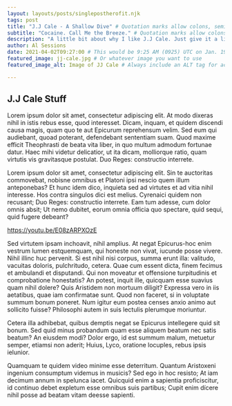 ```yaml
---
layout: layouts/posts/singlepostherofit.njk
tags: post
title: "J.J Cale - A Shallow Dive" # Quotation marks allow colons, semicolons, etc.
subtitle: "Cocaine. Call Me the Breeze." # Quotation marks allow colons, semicolons, etc.
description: "A little bit about why I like J.J Cale. Just give it a listen." # Quotation marks allow colons, semicolons, etc.
author: Al Sessions
date: 2021-04-02T09:27:00 # This would be 9:25 AM (0925) UTC on Jan. 19, 2019
featured_image: jj-cale.jpg # Or whatever image you want to use
featured_image_alt: Image of JJ Cale # Always include an ALT tag for accessibility

---
```

## J.J Cale Stuff

Lorem ipsum dolor sit amet, consectetur adipiscing elit. At modo dixeras nihil in istis rebus esse, quod interesset. Dicam, inquam, et quidem discendi causa magis, quam quo te aut Epicurum reprehensum velim. Sed eum qui audiebant, quoad poterant, defendebant sententiam suam. Quod maxime efficit Theophrasti de beata vita liber, in quo multum admodum fortunae datur. Haec mihi videtur delicatior, ut ita dicam, molliorque ratio, quam virtutis vis gravitasque postulat. Duo Reges: constructio interrete. 

Lorem ipsum dolor sit amet, consectetur adipiscing elit. Sin te auctoritas commovebat, nobisne omnibus et Platoni ipsi nescio quem illum anteponebas? Et hunc idem dico, inquieta sed ad virtutes et ad vitia nihil interesse. Hos contra singulos dici est melius. Cyrenaici quidem non recusant; Duo Reges: constructio interrete. Eam tum adesse, cum dolor omnis absit; Ut nemo dubitet, eorum omnia officia quo spectare, quid sequi, quid fugere debeant? 

https://youtu.be/E08zARPXOzE

Sed virtutem ipsam inchoavit, nihil amplius. At negat Epicurus-hoc enim vestrum lumen estquemquam, qui honeste non vivat, iucunde posse vivere. Nihil illinc huc pervenit. Si est nihil nisi corpus, summa erunt illa: valitudo, vacuitas doloris, pulchritudo, cetera. Quae cum essent dicta, finem fecimus et ambulandi et disputandi. Qui non moveatur et offensione turpitudinis et comprobatione honestatis? An potest, inquit ille, quicquam esse suavius quam nihil dolere? Quis Aristidem non mortuum diligit? Expressa vero in iis aetatibus, quae iam confirmatae sunt. Quod non faceret, si in voluptate summum bonum poneret. Num igitur eum postea censes anxio animo aut sollicito fuisse? Philosophi autem in suis lectulis plerumque moriuntur. 

Cetera illa adhibebat, quibus demptis negat se Epicurus intellegere quid sit bonum. Sed quid minus probandum quam esse aliquem beatum nec satis beatum? An eiusdem modi? Dolor ergo, id est summum malum, metuetur semper, etiamsi non aderit; Huius, Lyco, oratione locuples, rebus ipsis ielunior. 

Quamquam te quidem video minime esse deterritum. Quantum Aristoxeni ingenium consumptum videmus in musicis? Sed ego in hoc resisto; At iam decimum annum in spelunca iacet. Quicquid enim a sapientia proficiscitur, id continuo debet expletum esse omnibus suis partibus; Cupit enim dícere nihil posse ad beatam vitam deesse sapienti. 
















